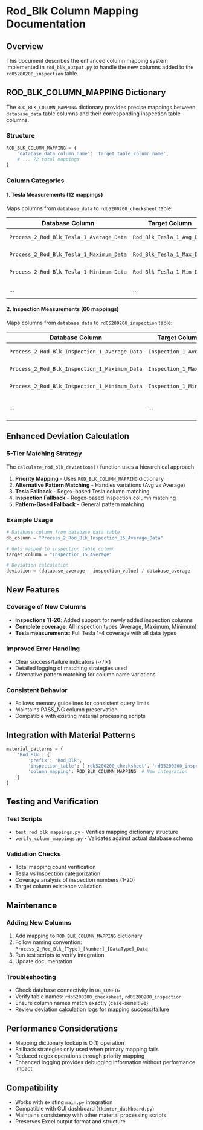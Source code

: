 # Rod_Blk Column Mapping Documentation

## Overview
This document describes the enhanced column mapping system implemented in `rod_blk_output.py` to handle the new columns added to the `rd05200200_inspection` table.

## ROD_BLK_COLUMN_MAPPING Dictionary

The `ROD_BLK_COLUMN_MAPPING` dictionary provides precise mappings between `database_data` table columns and their corresponding inspection table columns.

### Structure
```python
ROD_BLK_COLUMN_MAPPING = {
    'database_data_column_name': 'target_table_column_name',
    # ... 72 total mappings
}
```

### Column Categories

#### 1. Tesla Measurements (12 mappings)
Maps columns from `database_data` to `rdb5200200_checksheet` table:

| Database Column | Target Column | Description |
|----------------|---------------|-------------|
| `Process_2_Rod_Blk_Tesla_1_Average_Data` | `Rod_Blk_Tesla_1_Avg_Data` | Tesla 1 Average |
| `Process_2_Rod_Blk_Tesla_1_Maximum_Data` | `Rod_Blk_Tesla_1_Max_Data` | Tesla 1 Maximum |
| `Process_2_Rod_Blk_Tesla_1_Minimum_Data` | `Rod_Blk_Tesla_1_Min_Data` | Tesla 1 Minimum |
| ... | ... | Tesla 2-4 variations |

#### 2. Inspection Measurements (60 mappings)
Maps columns from `database_data` to `rd05200200_inspection` table:

| Database Column | Target Column | Description |
|----------------|---------------|-------------|
| `Process_2_Rod_Blk_Inspection_1_Average_Data` | `Inspection_1_Average` | Inspection 1 Average |
| `Process_2_Rod_Blk_Inspection_1_Maximum_Data` | `Inspection_1_Maximum` | Inspection 1 Maximum |
| `Process_2_Rod_Blk_Inspection_1_Minimum_Data` | `Inspection_1_Minimum` | Inspection 1 Minimum |
| ... | ... | Inspections 2-20 variations |

## Enhanced Deviation Calculation

### 5-Tier Matching Strategy

The `calculate_rod_blk_deviations()` function uses a hierarchical approach:

1. **Priority Mapping** - Uses `ROD_BLK_COLUMN_MAPPING` dictionary
2. **Alternative Pattern Matching** - Handles variations (Avg vs Average)
3. **Tesla Fallback** - Regex-based Tesla column matching
4. **Inspection Fallback** - Regex-based Inspection column matching  
5. **Pattern-Based Fallback** - General pattern matching

### Example Usage

```python
# Database column from database_data table
db_column = "Process_2_Rod_Blk_Inspection_15_Average_Data"

# Gets mapped to inspection table column
target_column = "Inspection_15_Average"

# Deviation calculation
deviation = (database_average - inspection_value) / database_average
```

## New Features

### Coverage of New Columns
- **Inspections 11-20**: Added support for newly added inspection columns
- **Complete coverage**: All inspection types (Average, Maximum, Minimum)
- **Tesla measurements**: Full Tesla 1-4 coverage with all data types

### Improved Error Handling
- Clear success/failure indicators (✓/✗)
- Detailed logging of matching strategies used
- Alternative pattern matching for column name variations

### Consistent Behavior
- Follows memory guidelines for consistent query limits
- Maintains PASS_NG column preservation
- Compatible with existing material processing scripts

## Integration with Material Patterns

```python
material_patterns = {
    'Rod_Blk': {
        'prefix': 'Rod_Blk',
        'inspection_table': ['rdb5200200_checksheet', 'rd05200200_inspection'],
        'column_mapping': ROD_BLK_COLUMN_MAPPING  # New integration
    }
}
```

## Testing and Verification

### Test Scripts
- `test_rod_blk_mappings.py` - Verifies mapping dictionary structure
- `verify_column_mappings.py` - Validates against actual database schema

### Validation Checks
- Total mapping count verification
- Tesla vs Inspection categorization
- Coverage analysis of inspection numbers (1-20)
- Target column existence validation

## Maintenance

### Adding New Columns
1. Add mapping to `ROD_BLK_COLUMN_MAPPING` dictionary
2. Follow naming convention: `Process_2_Rod_Blk_[Type]_[Number]_[DataType]_Data`
3. Run test scripts to verify integration
4. Update documentation

### Troubleshooting
- Check database connectivity in `DB_CONFIG`
- Verify table names: `rdb5200200_checksheet`, `rd05200200_inspection`
- Ensure column names match exactly (case-sensitive)
- Review deviation calculation logs for mapping success/failure

## Performance Considerations
- Mapping dictionary lookup is O(1) operation
- Fallback strategies only used when primary mapping fails
- Reduced regex operations through priority mapping
- Enhanced logging provides debugging information without performance impact

## Compatibility
- Works with existing `main.py` integration
- Compatible with GUI dashboard (`tkinter_dashboard.py`)
- Maintains consistency with other material processing scripts
- Preserves Excel output format and structure
